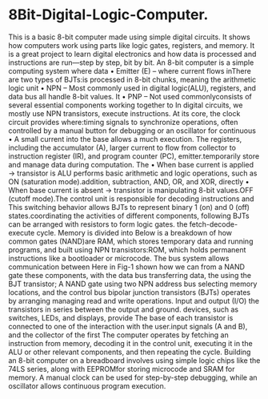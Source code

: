 # 8Bit-Digital-Logic-Computer.
This is a basic 8-bit computer made using simple digital circuits. It shows how computers work using parts like logic gates, registers, and memory. It is a great  project to learn  digital electronics and how data is processed and instructions are run—step by step, bit by bit.
An 8-bit computer is a simple computing system where data • Emitter (E) – where current flows inThere are two types of BJTs:is processed in 8-bit chunks, meaning the arithmetic logic unit • NPN – Most commonly used in digital logic(ALU), registers, and data bus all handle 8-bit values.
It • PNP – Not used commonlyconsists of several essential components working together to In digital circuits, we mostly use NPN transistors, execute instructions. At its core, the clock circuit provides where:timing signals to synchronize operations, often controlled by a manual button for debugging or an oscillator for continuous • A small current into the base allows a much execution. The registers, including the accumulator (A), larger current to flow from collector to instruction register (IR), and program counter (PC), emitter.temporarily store and manage data during computation. The • When base current is applied → transistor is ALU performs basic arithmetic and logic operations, such as ON (saturation mode).addition, subtraction, AND, OR, and XOR, directly • When base current is absent → transistor is manipulating 8-bit values.OFF (cutoff mode).The control unit is responsible for decoding instructions and This switching behavior allows BJTs to represent binary 1 (on) and 0 (off) states.coordinating the activities of different components, following BJTs can be arranged with resistors to form logic gates. the fetch-decode-execute cycle. Memory is divided into Below is a breakdown of how common gates (NAND)are RAM, which stores temporary data and running programs, and built using NPN transistors:ROM, which holds permanent instructions like a bootloader or microcode. The bus system allows communication between Here in Fig-1 shown how we can from a NAND gate these components, with the data bus transferring data, the using the BJT transistor; A NAND gate using two NPN address bus selecting memory locations, and the control bus bipolar junction transistors (BJTs) operates by arranging managing read and write operations. Input and output (I/O) the transistors in series between the output and ground. devices, such as switches, LEDs, and displays, provide The base of each transistor is connected to one of the interaction with the user.input signals (A and B), and the collector of the first The computer operates by fetching an instruction from memory, decoding it in the control unit, executing it in the ALU or other relevant components, and then repeating the cycle. Building an 8-bit computer on a breadboard involves using simple logic chips like the 74LS series, along with EEPROMfor storing microcode and SRAM for memory. A manual clock can be used for step-by-step debugging, while an oscillator allows continuous program execution.
